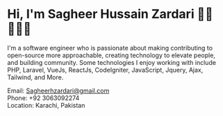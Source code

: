 # Hi, I'm Sagheer Hussain Zardari 👋🏾 👩🏾‍💻


I'm a software engineer who is passionate about making contributing to open-source more approachable, creating technology to elevate people, and building community. Some technologies I enjoy working with include PHP, Laravel, VueJs, ReactJs, CodeIgniter, JavaScript, Jquery, Ajax, Tailwind, and More.

Email: Sagheerhzardari@gmail.com<br>
Phone: +92 3063092274<br>
Location: Karachi, Pakistan
